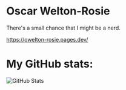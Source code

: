# Oscar Welton-Rosie
There's a small chance that I might be a nerd.

<a href="https://owelton-rosie.pages.dev/">https://owelton-rosie.pages.dev/</a>

# My GitHub stats:

![GitHub Stats](https://github-readme-stats.vercel.app/api?username=OWelton-Rosie&theme=tokyonight&show_icons=true&hide_border=true&count_private=true)
